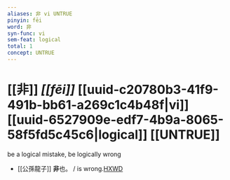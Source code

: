 ```yaml
---
aliases: 非 vi UNTRUE
pinyin: fēi
word: 非
syn-func: vi
sem-feat: logical
total: 1
concept: UNTRUE 
---
```

# [[非]] *[[fēi]]*  [[uuid-c20780b3-41f9-491b-bb61-a269c1c4b48f|vi]] [[uuid-6527909e-edf7-4b9a-8065-58f5fd5c45c6|logical]] [[UNTRUE]]
be a logical mistake, be logically wrong
 - [[公孫龍子]] **非**也。
                     / is wrong.[HXWD](https://hxwd.org/textview.html?location=CH1a0941_CHANT_001-1a.22)